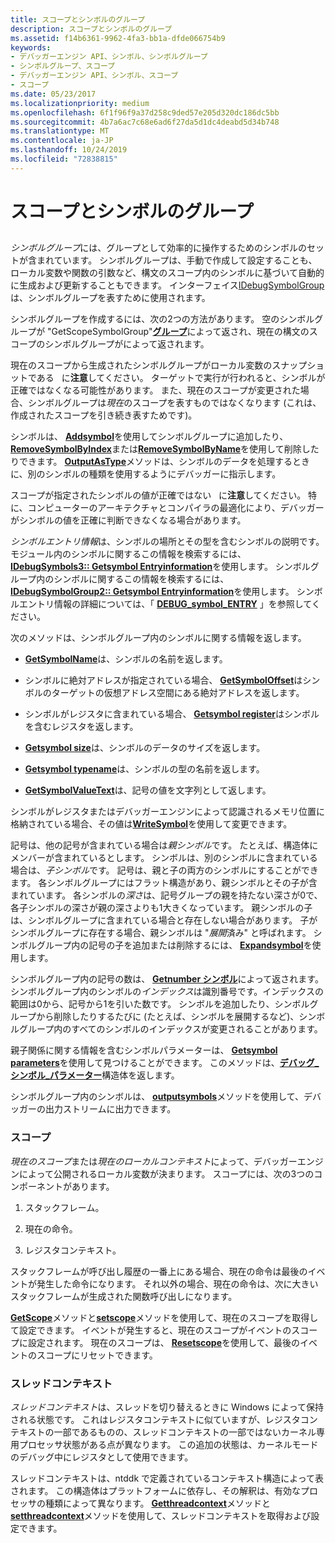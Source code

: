 ```yaml
---
title: スコープとシンボルのグループ
description: スコープとシンボルのグループ
ms.assetid: f14b6361-9962-4fa3-bb1a-dfde066754b9
keywords:
- デバッガーエンジン API、シンボル、シンボルグループ
- シンボルグループ、スコープ
- デバッガーエンジン API、シンボル、スコープ
- スコープ
ms.date: 05/23/2017
ms.localizationpriority: medium
ms.openlocfilehash: 6f1f96f9a37d258c9ded57e205d320dc186dc5bb
ms.sourcegitcommit: 4b7a6ac7c68e6ad6f27da5d1dc4deabd5d34b748
ms.translationtype: MT
ms.contentlocale: ja-JP
ms.lasthandoff: 10/24/2019
ms.locfileid: "72838815"
---
```

# <a name="scopes-and-symbol-groups"></a>スコープとシンボルのグループ


## <span id="ddk_scopes_and_symbol_groups_dbx"></span><span id="DDK_SCOPES_AND_SYMBOL_GROUPS_DBX"></span>


*シンボルグループ*には、グループとして効率的に操作するためのシンボルのセットが含まれています。 シンボルグループは、手動で作成して設定することも、ローカル変数や関数の引数など、構文のスコープ内のシンボルに基づいて自動的に生成および更新することもできます。 インターフェイス[IDebugSymbolGroup](https://docs.microsoft.com/windows-hardware/drivers/ddi/dbgeng/nn-dbgeng-idebugsymbolgroup)は、シンボルグループを表すために使用されます。

シンボルグループを作成するには、次の2つの方法があります。 空のシンボルグループが "GetScopeSymbolGroup"[**グループ**](https://docs.microsoft.com/windows-hardware/drivers/ddi/dbgeng/nf-dbgeng-idebugsymbols3-createsymbolgroup)によって返され、現在の構文のスコープのシンボルグループが[](https://docs.microsoft.com/windows-hardware/drivers/ddi/dbgeng/nf-dbgeng-idebugsymbols3-getscopesymbolgroup)によって返されます。

現在のスコープから生成されたシンボルグループがローカル変数のスナップショットである   に**注意**してください。 ターゲットで実行が行われると、シンボルが正確ではなくなる可能性があります。 また、現在のスコープが変更された場合、シンボルグループは*現在*のスコープを表すものではなくなります (これは、作成されたスコープを引き続き表すためです)。

 

シンボルは、 [**Addsymbol**](https://docs.microsoft.com/windows-hardware/drivers/ddi/dbgeng/nf-dbgeng-idebugsymbolgroup2-addsymbol)を使用してシンボルグループに追加したり、 [**RemoveSymbolByIndex**](https://docs.microsoft.com/windows-hardware/drivers/ddi/dbgeng/nf-dbgeng-idebugsymbolgroup2-removesymbolbyindex)または[**RemoveSymbolByName**](https://docs.microsoft.com/windows-hardware/drivers/ddi/dbgeng/nf-dbgeng-idebugsymbolgroup2-removesymbolbyname)を使用して削除したりできます。 [**OutputAsType**](https://docs.microsoft.com/windows-hardware/drivers/ddi/dbgeng/nf-dbgeng-idebugsymbolgroup2-outputastype)メソッドは、シンボルのデータを処理するときに、別のシンボルの種類を使用するようにデバッガーに指示します。

スコープが指定されたシンボルの値が正確ではない   に**注意**してください。 特に、コンピューターのアーキテクチャとコンパイラの最適化により、デバッガーがシンボルの値を正確に判断できなくなる場合があります。

 

*シンボルエントリ情報*は、シンボルの場所とその型を含むシンボルの説明です。 モジュール内のシンボルに関するこの情報を検索するには、 [**IDebugSymbols3:: Getsymbol Entryinformation**](https://docs.microsoft.com/windows-hardware/drivers/ddi/dbgeng/nf-dbgeng-idebugsymbols3-getsymbolentryinformation)を使用します。 シンボルグループ内のシンボルに関するこの情報を検索するには、 [**IDebugSymbolGroup2:: Getsymbol Entryinformation**](https://docs.microsoft.com/windows-hardware/drivers/ddi/dbgeng/nf-dbgeng-idebugsymbolgroup2-getsymbolentryinformation)を使用します。 シンボルエントリ情報の詳細については、「 [**DEBUG\_symbol\_ENTRY**](https://docs.microsoft.com/windows-hardware/drivers/ddi/dbgeng/ns-dbgeng-_debug_symbol_entry) 」を参照してください。

次のメソッドは、シンボルグループ内のシンボルに関する情報を返します。

-   [**GetSymbolName**](https://docs.microsoft.com/windows-hardware/drivers/ddi/dbgeng/nf-dbgeng-idebugsymbolgroup2-getsymbolname)は、シンボルの名前を返します。

-   シンボルに絶対アドレスが指定されている場合、 [**GetSymbolOffset**](https://docs.microsoft.com/windows-hardware/drivers/ddi/dbgeng/nf-dbgeng-idebugsymbolgroup2-getsymboloffset)はシンボルのターゲットの仮想アドレス空間にある絶対アドレスを返します。

-   シンボルがレジスタに含まれている場合、 [**Getsymbol register**](https://docs.microsoft.com/windows-hardware/drivers/ddi/dbgeng/nf-dbgeng-idebugsymbolgroup2-getsymbolregister)はシンボルを含むレジスタを返します。

-   [**Getsymbol size**](https://docs.microsoft.com/windows-hardware/drivers/ddi/dbgeng/nf-dbgeng-idebugsymbolgroup2-getsymbolsize)は、シンボルのデータのサイズを返します。

-   [**Getsymbol typename**](https://docs.microsoft.com/windows-hardware/drivers/ddi/dbgeng/nf-dbgeng-idebugsymbolgroup2-getsymboltypename)は、シンボルの型の名前を返します。

-   [**GetSymbolValueText**](https://docs.microsoft.com/windows-hardware/drivers/ddi/dbgeng/nf-dbgeng-idebugsymbolgroup2-getsymbolvaluetext)は、記号の値を文字列として返します。

シンボルがレジスタまたはデバッガーエンジンによって認識されるメモリ位置に格納されている場合、その値は[**WriteSymbol**](https://docs.microsoft.com/windows-hardware/drivers/ddi/dbgeng/nf-dbgeng-idebugsymbolgroup2-writesymbol)を使用して変更できます。

記号は、他の記号が含まれている場合は*親シンボル*です。 たとえば、構造体にメンバーが含まれているとします。 シンボルは、別のシンボルに含まれている場合は、*子シンボル*です。 記号は、親と子の両方のシンボルにすることができます。 各シンボルグループにはフラット構造があり、親シンボルとその子が含まれています。 各シンボルの*深さ*は、記号グループの親を持たない深さが0で、各子シンボルの深さが親の深さよりも1大きくなっています。 親シンボルの子は、シンボルグループに含まれている場合と存在しない場合があります。 子がシンボルグループに存在する場合、親シンボルは "*展開*済み" と呼ばれます。 シンボルグループ内の記号の子を追加または削除するには、 [**Expandsymbol**](https://docs.microsoft.com/windows-hardware/drivers/ddi/dbgeng/nf-dbgeng-idebugsymbolgroup2-expandsymbol)を使用します。

シンボルグループ内の記号の数は、 [**Getnumber シンボル**](https://docs.microsoft.com/windows-hardware/drivers/ddi/dbgeng/nf-dbgeng-idebugsymbolgroup2-getnumbersymbols)によって返されます。 シンボルグループ内のシンボルの*インデックス*は識別番号です。インデックスの範囲は0から、記号から1を引いた数です。 シンボルを追加したり、シンボルグループから削除したりするたびに (たとえば、シンボルを展開するなど)、シンボルグループ内のすべてのシンボルのインデックスが変更されることがあります。

親子関係に関する情報を含むシンボルパラメーターは、 [**Getsymbol parameters**](https://docs.microsoft.com/windows-hardware/drivers/ddi/dbgeng/nf-dbgeng-idebugsymbolgroup2-getsymbolparameters)を使用して見つけることができます。 このメソッドは、[**デバッグ\_シンボル\_パラメーター**](https://docs.microsoft.com/windows-hardware/drivers/ddi/dbgeng/ns-dbgeng-_debug_symbol_parameters)構造体を返します。

シンボルグループ内のシンボルは、 [**outputsymbols**](https://docs.microsoft.com/windows-hardware/drivers/ddi/dbgeng/nf-dbgeng-idebugsymbolgroup2-outputsymbols)メソッドを使用して、デバッガーの出力ストリームに出力できます。

### <a name="span-idscopesspanspan-idscopesspanscopes"></a><span id="scopes"></span><span id="SCOPES"></span>スコープ

*現在のスコープ*または*現在のローカルコンテキスト*によって、デバッガーエンジンによって公開されるローカル変数が決まります。 スコープには、次の3つのコンポーネントがあります。

1.  スタックフレーム。

2.  現在の命令。

3.  レジスタコンテキスト。

スタックフレームが呼び出し履歴の一番上にある場合、現在の命令は最後のイベントが発生した命令になります。 それ以外の場合、現在の命令は、次に大きいスタックフレームが生成された関数呼び出しになります。

[**GetScope**](https://docs.microsoft.com/windows-hardware/drivers/ddi/dbgeng/nf-dbgeng-idebugsymbols3-getscope)メソッドと[**setscope**](https://docs.microsoft.com/windows-hardware/drivers/ddi/dbgeng/nf-dbgeng-idebugsymbols3-setscope)メソッドを使用して、現在のスコープを取得して設定できます。 イベントが発生すると、現在のスコープがイベントのスコープに設定されます。 現在のスコープは、 [**Resetscope**](https://docs.microsoft.com/windows-hardware/drivers/ddi/dbgeng/nf-dbgeng-idebugsymbols3-resetscope)を使用して、最後のイベントのスコープにリセットできます。

### <a name="span-idthread-contextspanspan-idthread_contextspanthread-context"></a><span id="thread-context"></span><span id="THREAD_CONTEXT"></span>スレッドコンテキスト

*スレッドコンテキスト*は、スレッドを切り替えるときに Windows によって保持される状態です。 これはレジスタコンテキストに似ていますが、レジスタコンテキストの一部であるものの、スレッドコンテキストの一部ではないカーネル専用プロセッサ状態がある点が異なります。 この追加の状態は、カーネルモードのデバッグ中にレジスタとして使用できます。

スレッドコンテキストは、ntddk で定義されているコンテキスト構造によって表されます。 この構造体はプラットフォームに依存し、その解釈は、有効なプロセッサの種類によって異なります。 [**Getthreadcontext**](https://docs.microsoft.com/windows-hardware/drivers/ddi/dbgeng/nf-dbgeng-idebugadvanced3-getthreadcontext)メソッドと[**setthreadcontext**](https://docs.microsoft.com/windows-hardware/drivers/ddi/dbgeng/nf-dbgeng-idebugadvanced3-setthreadcontext)メソッドを使用して、スレッドコンテキストを取得および設定できます。

 

 





